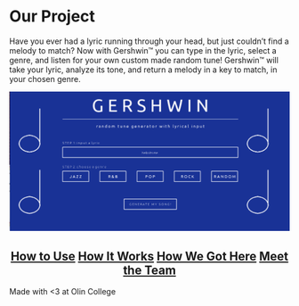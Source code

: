 # Our Project

Have you ever had a lyric running through your head, but just couldn’t find a melody to match? Now with Gershwin™ you can type in the lyric, select a genre, and listen for your own custom made random tune! Gershwin™ will take your lyric, analyze its tone, and return a melody in a key to match, in your chosen genre. 

![](gershwin.png)

## <center> [How to Use](how_to_use.md) [How It Works](how_it_works.md) [How We Got Here](how_we_got_here.md) [Meet the Team](meet_the_team.md)</center>

Made with <3 at Olin College
